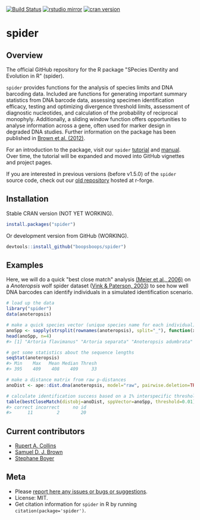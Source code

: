 [![Build Status](https://travis-ci.org/boopsboops/spider.svg?branch=master)](https://travis-ci.org/boopsboops/spider)
[![rstudio mirror](http://cranlogs.r-pkg.org/badges/grand-total/spider)](https://cran.r-project.org/package=spider)
[![cran version](http://www.r-pkg.org/badges/version/spider)](https://cran.r-project.org/package=spider)

# spider

## Overview

The official GitHub repository for the R package "SPecies IDentity and Evolution in R" (spider).

`spider` provides functions for the analysis of species limits and DNA barcoding data. Included are functions for generating important summary statistics from DNA barcode data, assessing specimen identification efficacy, testing and optimizing divergence threshold limits, assessment of diagnostic nucleotides, and calculation of the probability of reciprocal monophyly. Additionally, a sliding window function offers opportunities to analyse information across a gene, often used for marker design in degraded DNA studies. Further information on the package has been published in [Brown et al. (2012)](http://dx.doi.org/10.1111/j.1755-0998.2011.03108.x).

For an introduction to the package, visit our `spider` [tutorial](http://spider.r-forge.r-project.org/tutorial/tutorial.pdf) and [manual](http://spider.r-forge.r-project.org/docs/spider-manual.pdf). Over time, the tutorial will be expanded and moved into GitHub vignettes and project pages. 

If you are interested in previous versions (before v1.5.0) of the `spider` source code, check out our [old repository](https://r-forge.r-project.org/projects/spider/) hosted at r-forge.

## Installation

Stable CRAN version (NOT YET WORKING).

```r
install.packages("spider")
```

Or development version from GitHub (WORKING).

```r
devtools::install_github("boopsboops/spider")
```

## Examples

Here, we will do a quick "best close match" analysis [(Meier et al., 2006)](http://dx.doi.org/10.1080/10635150600969864) on a _Anoteropsis_ wolf spider dataset ([Vink & Paterson, 2003](http://dx.doi.org/10.1080/10635150600969864)) to see how well DNA barcodes can identify individuals in a simulated identification scenario.

```r
# load up the data
library("spider")
data(anoteropsis)
```

```r
# make a quick species vector (unique species name for each individual) from the taxon labels
anoSpp <- sapply(strsplit(rownames(anoteropsis), split="_"), function(x) paste(x[1], x[2]))
head(anoSpp, n=4)
#> [1] "Artoria flavimanus" "Artoria separata" "Anoteropsis adumbrata" "Anoteropsis adumbrata"
```

```r
# get some statistics about the sequence lengths
seqStat(anoteropsis)
#> Min    Max   Mean Median Thresh 
#> 395    409    408    409     33
```

```r
# make a distance matrix from raw p-distances
anoDist <- ape::dist.dna(anoteropsis, model="raw", pairwise.deletion=TRUE)
```

```r
# calculate identification success based on a 1% interspecific threshold
table(bestCloseMatch(distobj=anoDist, sppVector=anoSpp, threshold=0.01))
#> correct incorrect     no id 
#>      11         2        20 
```

## Current contributors

* [Rupert A. Collins](https://github.com/boopsboops)
* [Samuel D. J. Brown](https://github.com/)
* [Stephane Boyer](https://github.com/ProfStephaneBoyer)


## Meta

* Please [report here any issues or bugs or suggestions](https://github.com/boopsboops/spider/issues).
* License: MIT.
* Get citation information for `spider` in R by running `citation(package='spider')`.